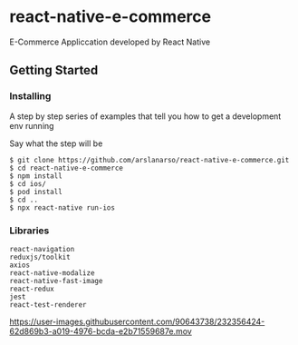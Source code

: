 # react-native-e-commerce

E-Commerce Appliccation developed by React Native
## Getting Started



### Installing

A step by step series of examples that tell you how to get a development env running

Say what the step will be

```
$ git clone https://github.com/arslanarso/react-native-e-commerce.git
$ cd react-native-e-commerce
$ npm install
$ cd ios/
$ pod install
$ cd ..
$ npx react-native run-ios
```



### Libraries


```
react-navigation
reduxjs/toolkit
axios
react-native-modalize
react-native-fast-image
react-redux
jest
react-test-renderer
```





https://user-images.githubusercontent.com/90643738/232356424-62d869b3-a019-4976-bcda-e2b71559687e.mov


